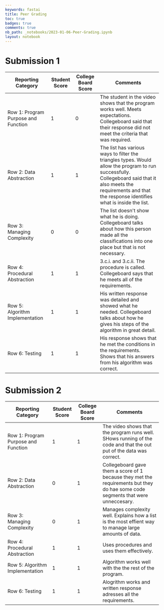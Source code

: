 ```yaml
---
keywords: fastai
title: Peer Grading
toc: true
badges: true
comments: true
nb_path: _notebooks/2023-01-06-Peer-Grading.ipynb
layout: notebook
---
```


<!--
#################################################
### THIS FILE WAS AUTOGENERATED! DO NOT EDIT! ###
#################################################
# file to edit: _notebooks/2023-01-06-Peer-Grading.ipynb
-->

<div class="container" id="notebook-container">
        
<div class="cell border-box-sizing text_cell rendered"><div class="inner_cell">
<div class="text_cell_render border-box-sizing rendered_html">
<h1 id="Submission-1">Submission 1<a class="anchor-link" href="#Submission-1"> </a></h1><table>
<thead><tr>
<th>Reporting Category</th>
<th>Student Score</th>
<th>College Board Score</th>
<th>Comments</th>
</tr>
</thead>
<tbody>
<tr>
<td>Row 1: Program Purpose and Function</td>
<td>1</td>
<td>0</td>
<td>The student in the video shows that the program works well. Meets expectations. Collegeboard said that their response did not meet the criteria that was required.</td>
</tr>
<tr>
<td>Row 2: Data Abstraction</td>
<td>1</td>
<td>1</td>
<td>The list has various ways to filter the triangles types. Would allow the program to run successfully. Collegeboard said that it also meets the requirements and that the response identifies what is inside the list.</td>
</tr>
<tr>
<td>Row 3: Managing Complexity</td>
<td>0</td>
<td>0</td>
<td>The list doesn't show what he is doing. Collegeboard talks about how this person made all the classifications into one place but that is not necessary.</td>
</tr>
<tr>
<td>Row 4: Procedural Abstraction</td>
<td>1</td>
<td>1</td>
<td>3.c.i. and 3.c.ii. The procedure is called. Collegeboard says that he meets all of the requirements.</td>
</tr>
<tr>
<td>Row 5: Algorithm Implementation</td>
<td>1</td>
<td>1</td>
<td>His written response was detailed and showed what he needed. Collegeboard talks about how he gives his steps of the algorithm in great detail.</td>
</tr>
<tr>
<td>Row 6: Testing</td>
<td>1</td>
<td>1</td>
<td>His response shows  that he met the conditions in the requirements. Shows that his answers from his algorithm was correct.</td>
</tr>
</tbody>
</table>
<h1 id="Submission-2">Submission 2<a class="anchor-link" href="#Submission-2"> </a></h1><table>
<thead><tr>
<th>Reporting Category</th>
<th>Student Score</th>
<th>College Board Score</th>
<th>Comments</th>
</tr>
</thead>
<tbody>
<tr>
<td>Row 1: Program Purpose and Function</td>
<td>1</td>
<td>1</td>
<td>The video shows that the program runs well. SHows running of the code and that the out put of the data was correct.</td>
</tr>
<tr>
<td>Row 2: Data Abstraction</td>
<td>0</td>
<td>1</td>
<td>Collegeboard gave them a score of 1 because they met the requirements but they do hae some code segments that were unneccesary.</td>
</tr>
<tr>
<td>Row 3: Managing Complexity</td>
<td>0</td>
<td>1</td>
<td>Manages complexity well. Explains how a list is the most effient way to manage large amounts of data.</td>
</tr>
<tr>
<td>Row 4: Procedural Abstraction</td>
<td>1</td>
<td>1</td>
<td>Uses procedures and uses them effectively.</td>
</tr>
<tr>
<td>Row 5: Algorithm Implementation</td>
<td>1</td>
<td>1</td>
<td>Algorithm works well with the the rest of the program.</td>
</tr>
<tr>
<td>Row 6: Testing</td>
<td>1</td>
<td>1</td>
<td>Alogrithm works and written response adresses all the requirements.</td>
</tr>
</tbody>
</table>

</div>
</div>
</div>
</div>
 

